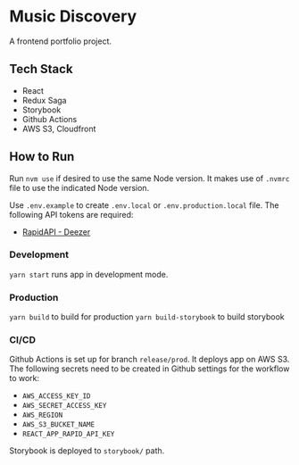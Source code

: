 # Music Discovery

A frontend portfolio project.

## Tech Stack

- React
- Redux Saga
- Storybook
- Github Actions
- AWS S3, Cloudfront

## How to Run

Run `nvm use` if desired to use the same Node version. It makes use of `.nvmrc` file to use the indicated Node version.

Use `.env.example` to create `.env.local` or `.env.production.local` file. The following API tokens are required:

- [RapidAPI - Deezer](https://rapidapi.com/deezerdevs/api/deezer-1)

### Development

`yarn start` runs app in development mode.

### Production

`yarn build` to build for production
`yarn build-storybook` to build storybook

### CI/CD

Github Actions is set up for branch `release/prod`. It deploys app on AWS S3. The following secrets need to be created in Github settings for the workflow to work:

- `AWS_ACCESS_KEY_ID`
- `AWS_SECRET_ACCESS_KEY`
- `AWS_REGION`
- `AWS_S3_BUCKET_NAME`
- `REACT_APP_RAPID_API_KEY`

Storybook is deployed to `storybook/` path.
